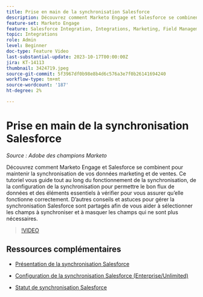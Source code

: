 ```yaml
---
title: Prise en main de la synchronisation Salesforce
description: Découvrez comment Marketo Engage et Salesforce se combinent pour maintenir la synchronisation de vos données marketing et de ventes. Ce tutoriel vous guide tout au long du fonctionnement de la synchronisation, de la configuration de la synchronisation pour permettre le bon flux de données et des éléments essentiels à vérifier pour vous assurer qu’elle fonctionne correctement.
feature-set: Marketo Engage
feature: Salesforce Integration, Integrations, Marketing, Field Management, Administration
topic: Integrations
role: Admin
level: Beginner
doc-type: Feature Video
last-substantial-update: 2023-10-17T00:00:00Z
jira: KT-14113
thumbnail: 3424719.jpeg
source-git-commit: 5f3967df0b98e8b4d6c576a3e7f0b26141694240
workflow-type: tm+mt
source-wordcount: '187'
ht-degree: 2%

---
```



# Prise en main de la synchronisation Salesforce

*Source : Adobe des champions Marketo*

Découvrez comment Marketo Engage et Salesforce se combinent pour maintenir la synchronisation de vos données marketing et de ventes. Ce tutoriel vous guide tout au long du fonctionnement de la synchronisation, de la configuration de la synchronisation pour permettre le bon flux de données et des éléments essentiels à vérifier pour vous assurer qu’elle fonctionne correctement. D’autres conseils et astuces pour gérer la synchronisation Salesforce sont partagés afin de vous aider à sélectionner les champs à synchroniser et à masquer les champs qui ne sont plus nécessaires.

>[!VIDEO](https://video.tv.adobe.com/v/3424719/?learn=on)

## Ressources complémentaires

* [Présentation de la synchronisation Salesforce](https://experienceleague.adobe.com/docs/marketo/using/product-docs/crm-sync/salesforce-sync/understanding-the-salesforce-sync.html)

* [Configuration de la synchronisation Salesforce (Enterprise/Unlimited)](https://experienceleague.adobe.com/docs/marketo/using/product-docs/crm-sync/salesforce-sync/setup/enterprise-unlimited-edition/step-1-of-3-add-marketo-fields-to-salesforce-enterprise-unlimited.html?lang=en)

* [Statut de synchronisation Salesforce](https://experienceleague.adobe.com/docs/marketo/using/product-docs/crm-sync/salesforce-sync/salesforce-sync-status.html)
